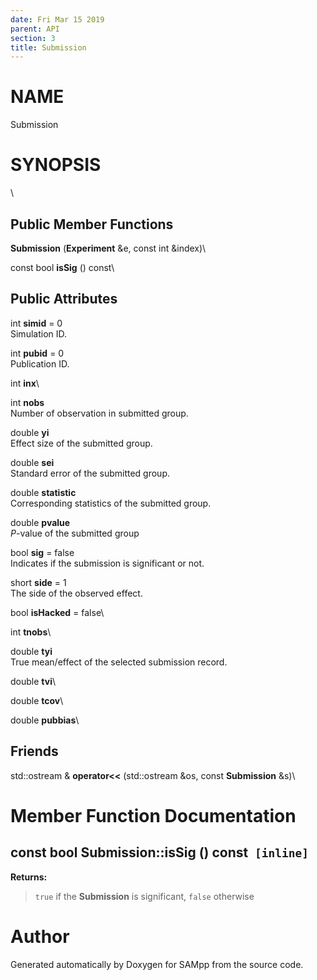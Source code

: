 ```yaml
---
date: Fri Mar 15 2019
parent: API
section: 3
title: Submission
---
```


NAME
====

Submission

SYNOPSIS
========

\

Public Member Functions
-----------------------

**Submission** (**Experiment** &e, const int &index)\

const bool **isSig** () const\

Public Attributes
-----------------

int **simid** = 0\
Simulation ID.

int **pubid** = 0\
Publication ID.

int **inx**\

int **nobs**\
Number of observation in submitted group.

double **yi**\
Effect size of the submitted group.

double **sei**\
Standard error of the submitted group.

double **statistic**\
Corresponding statistics of the submitted group.

double **pvalue**\
*P*-value of the submitted group

bool **sig** = false\
Indicates if the submission is significant or not.

short **side** = 1\
The side of the observed effect.

bool **isHacked** = false\

int **tnobs**\

double **tyi**\
True mean/effect of the selected submission record.

double **tvi**\

double **tcov**\

double **pubbias**\

Friends
-------

std::ostream & **operator\<\<** (std::ostream &os, const **Submission**
&s)\

Member Function Documentation
=============================

const bool Submission::isSig () const` [inline]`
------------------------------------------------

**Returns:**

> `true` if the **Submission** is significant, `false` otherwise

Author
======

Generated automatically by Doxygen for SAMpp from the source code.
